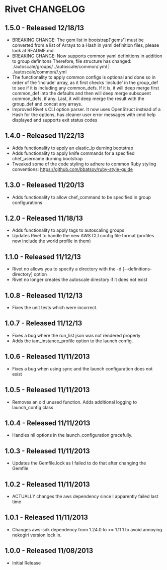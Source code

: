 Rivet CHANGELOG
===

1.5.0 - Released 12/18/13
---
  * BREAKING CHANGE: The gem list in bootstrap['gems'] must be converted from a list of
    Arrays to a Hash in yaml definition files, please look at README.md
  * BREAKING CHANGE: Now supports common yaml definitions in addition to group definitons
    Therefore, file structure has changed:
    ./autoscale/groups/<group name>
    ./autoscale/common/<config name>.yml | ./autoscale/common/<folder name>/<config name>.yml
  * The functionality to apply common configs is optional and done so in order of the 'include' array,
    as it first checks 'include' in the group_def to see if it is including any common_defs. If it is,
    it will deep merge first common_def into the defaults and then will deep merge subsquent common_defs,
    if any. Last, it will deep merge the result with the group_def and concat any arrays.
  * Improved Rivet's CLI option parser. It now uses OpenStruct instead of a Hash for the options,
    has cleaner user error messages with cmd help displayed and supports exit status codes

1.4.0 - Released 11/22/13
---
  * Adds functionality to apply an elastic_ip durning bootstrap
  * Adds functionality to apply knife commands for a specified chef_username durning bootstrap
  * Tweaked some of the code styling to adhere to common Ruby styling conventions:
    https://github.com/bbatsov/ruby-style-guide

1.3.0 - Released 11/20/13
---
  * Adds functionality to allow chef_command to be specified in group configurations

1.2.0 - Released 11/18/13
---
  * Adds functionality to apply tags to autoscaling groups
  * Updates Rivet to handle the new AWS CLI config file format (profiles now include the world profile in them)

1.1.0 - Released 11/12/13
---
  * Rivet no allows you to specify a directory with the -d [--definitions-directory] option
  * Rivet no longer creates the autoscale directory if it does not exist

1.0.8 - Released 11/12/13
---
  * Fixes the unit tests which were incorrect.

1.0.7 - Released 11/12/13
---
  * Fixes a bug where the run_list json was not rendered properly
  * Adds the iam_instance_profile option to the launch config.

1.0.6 - Released 11/11/2013
---
  * Fixes a bug when using sync and the launch configuration does not exist

1.0.5 - Released 11/11/2013
---
  * Removes an old unused function.  Adds additional logging to launch_config class

1.0.4 - Released 11/11/2013
---
  * Handles nil options in the launch_configuration gracefully.

1.0.3 - Released 11/11/2013
---
  * Updates the Gemfile.lock as I failed to do that after changing the Gemfile

1.0.2 - Released 11/11/2013
---
  * ACTUALLY changes the aws dependency since I apparently failed last time


1.0.1 - Released 11/11/2013
---
  * Changes aws-sdk dependency from 1.24.0 to >= 1.11.1 to avoid
    annoying nokogiri version lock in.

1.0.0 - Released 11/08/2013
---
  - Initial Release

